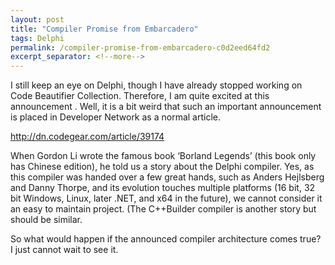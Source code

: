 ```yaml
---
layout: post
title: "Compiler Promise from Embarcadero"
tags: Delphi
permalink: /compiler-promise-from-embarcadero-c0d2eed64fd2
excerpt_separator: <!--more-->
---
```

I still keep an eye on Delphi, though I have already stopped working on Code Beautifier Collection. Therefore, I am quite excited at this announcement . Well, it is a bit weird that such an important announcement is placed in Developer Network as a normal article.

http://dn.codegear.com/article/39174

When Gordon Li wrote the famous book ‘Borland Legends’ (this book only has Chinese edition), he told us a story about the Delphi compiler. Yes, as this compiler was handed over a few great hands, such as Anders Hejlsberg and Danny Thorpe, and its evolution touches multiple platforms (16 bit, 32 bit Windows, Linux, later .NET, and x64 in the future), we cannot consider it an easy to maintain project. (The C++Builder compiler is another story but should be similar.

So what would happen if the announced compiler architecture comes true? I just cannot wait to see it.
<!--more-->